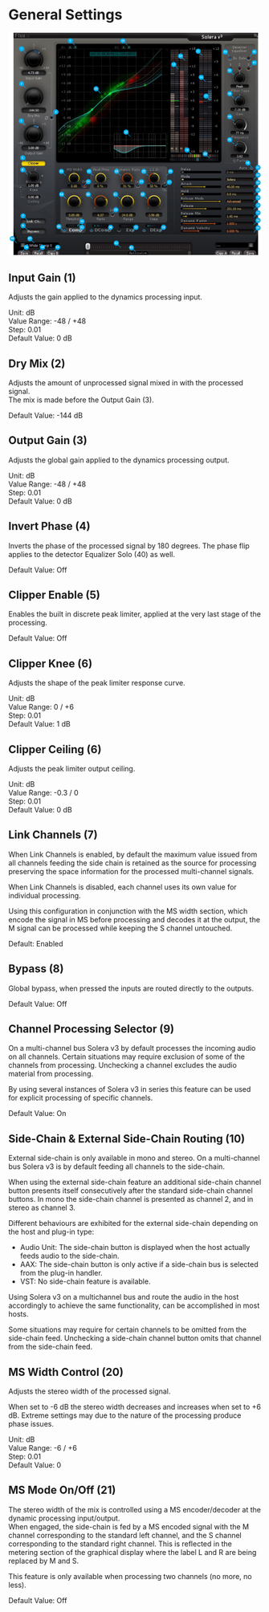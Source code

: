 # General Settings

![](include/solera_01.PNG)
## Input Gain (1)
Adjusts the gain applied to the dynamics processing input.

Unit: dB  
Value Range: -48 / +48  
Step: 0.01  
Default Value: 0 dB


## Dry Mix (2)
Adjusts the amount of unprocessed signal mixed in with the processed signal.  
The mix is made before the Output Gain (3).

Default Value: -144 dB

## Output Gain (3)
Adjusts the global gain applied to the dynamics processing output.

Unit: dB  
Value Range: -48 / +48  
Step: 0.01  
Default Value: 0 dB

## Invert Phase (4)
Inverts the phase of the processed signal by 180 degrees.
The phase flip applies to the detector Equalizer Solo (40) as well.

Default Value: Off 

## Clipper Enable (5)
Enables the built in discrete peak limiter, applied at the very last stage of the processing.

Default Value: Off

## Clipper Knee (6)
Adjusts the shape of the peak limiter response curve.

Unit: dB  
Value Range: 0 / +6  
Step: 0.01  
Default Value: 1 dB


## Clipper Ceiling (6)
Adjusts the peak limiter output ceiling.

Unit: dB  
Value Range: -0.3 / 0  
Step: 0.01  
Default Value: 0 dB

## Link Channels (7)
When Link Channels is enabled, by default the maximum value issued from all channels feeding the side chain is 
retained as the source for processing preserving the space information for the processed multi-channel signals.

When Link Channels is disabled, each channel uses its own value for individual processing.

Using this configuration in conjunction with the MS width section, which encode the signal in MS before processing 
and decodes it at the output, the M signal can be processed while keeping the S channel untouched.

Default: Enabled

## Bypass (8)
Global bypass, when pressed the inputs are routed directly to the outputs.

Default Value: Off

## Channel Processing Selector (9)
On a multi-channel bus Solera v3 by default processes the incoming audio on all channels. Certain situations may 
require exclusion of some of the channels from processing. Unchecking a channel excludes the audio material from 
processing.

By using several instances of Solera v3 in series this feature can be used for explicit processing of specific channels.

Default Value: On

## Side-Chain & External Side-Chain Routing (10)
External side-chain is only available in mono and stereo. On a multi-channel bus Solera v3 is by default feeding all 
channels to the side-chain.

When using the external side-chain feature an additional side-chain channel button presents itself consecutively 
after the standard side-chain channel buttons. In mono the side-chain channel is presented as channel 2, and in 
stereo as channel 3.

Different behaviours are exhibited for the external side-chain depending on the host and plug-in type:

-  Audio Unit: The side-chain button is displayed when the host actually feeds audio to the side-chain.
-  AAX: The side-chain button is only active if a side-chain bus is selected from the plug-in handler.
-  VST: No side-chain feature is available.

Using Solera v3 on a multichannel bus and route the audio in the host accordingly to achieve the same functionality, 
can be accomplished in most hosts.

Some situations may require for certain channels to be omitted from the side-chain feed. Unchecking a side-chain 
channel button omits that channel from the side-chain feed.

## MS Width Control (20)
Adjusts the stereo width of the processed signal.

When set to -6 dB the stereo width decreases and increases when set to +6 dB. Extreme settings may due to the 
nature of the processing produce phase issues.

Unit: dB  
Value Range: -6 / +6  
Step: 0.01  
Default Value: 0 

## MS Mode On/Off (21)
The stereo width of the mix is controlled using a MS encoder/decoder at the dynamic processing input/output.   
When engaged, the side-chain is fed by a MS encoded signal with the M channel corresponding to the standard left 
channel, and the S channel corresponding to the standard right channel. This is reflected in the metering section of 
the graphical display where the label L and R are being replaced by M and S.

This feature is only available when processing two channels (no more, no less).

Default Value: Off 
